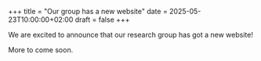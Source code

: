 +++
title = "Our group has a new website"
date = 2025-05-23T10:00:00+02:00
draft = false
+++

We are excited to announce that our research group has got a new website!

More to come soon.